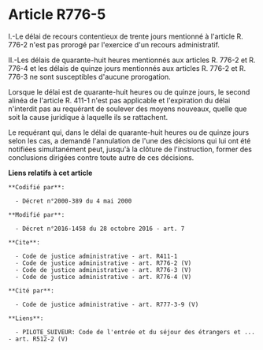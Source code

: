 # Article R776-5

I.-Le délai de recours contentieux de trente jours mentionné à l'article R. 776-2 n'est pas prorogé par l'exercice d'un
recours administratif. 

II.-Les délais de quarante-huit heures mentionnés aux articles R. 776-2 et R. 776-4 et les délais de quinze jours mentionnés
aux articles R. 776-2 et R. 776-3 ne sont susceptibles d'aucune prorogation. 

Lorsque le délai est de quarante-huit heures ou de quinze jours, le second alinéa de l'article R. 411-1 n'est pas applicable
et l'expiration du délai n'interdit pas au requérant de soulever des moyens nouveaux, quelle que soit la cause juridique à
laquelle ils se rattachent. 

Le requérant qui, dans le délai de quarante-huit heures ou de quinze jours selon les cas, a demandé l'annulation de l'une des
décisions qui lui ont été notifiées simultanément peut, jusqu'à la clôture de l'instruction, former des conclusions dirigées
contre toute autre de ces décisions.

**Liens relatifs à cet article**

	**Codifié par**:

	  - Décret n°2000-389 du 4 mai 2000

	**Modifié par**:

	  - Décret n°2016-1458 du 28 octobre 2016 - art. 7

	**Cite**:

	  - Code de justice administrative - art. R411-1
	  - Code de justice administrative - art. R776-2 (V)
	  - Code de justice administrative - art. R776-3 (V)
	  - Code de justice administrative - art. R776-4 (V)

	**Cité par**:

	  - Code de justice administrative - art. R777-3-9 (V)

	**Liens**:

	  - PILOTE_SUIVEUR: Code de l'entrée et du séjour des étrangers et ... - art. R512-2 (V)
